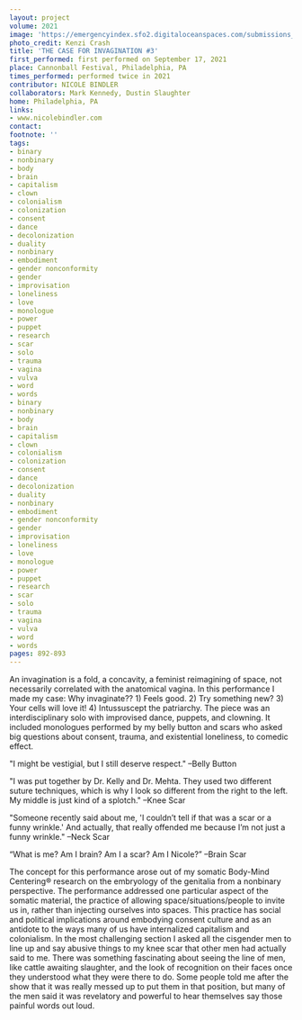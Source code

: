 ```yaml
---
layout: project
volume: 2021
image: 'https://emergencyindex.sfo2.digitaloceanspaces.com/submissions_2021/images/1663282420981_Nicole_Bindler_by_Kenzie_Green3.jpg  '
photo_credit: Kenzi Crash
title: 'THE CASE FOR INVAGINATION #3'
first_performed: first performed on September 17, 2021
place: Cannonball Festival, Philadelphia, PA
times_performed: performed twice in 2021
contributor: NICOLE BINDLER
collaborators: Mark Kennedy, Dustin Slaughter
home: Philadelphia, PA
links:
- www.nicolebindler.com
contact:
footnote: ''
tags:
- binary
- nonbinary
- body
- brain
- capitalism
- clown
- colonialism
- colonization
- consent
- dance
- decolonization
- duality
- nonbinary
- embodiment
- gender nonconformity
- gender
- improvisation
- loneliness
- love
- monologue
- power
- puppet
- research
- scar
- solo
- trauma
- vagina
- vulva
- word
- words
- binary
- nonbinary
- body
- brain
- capitalism
- clown
- colonialism
- colonization
- consent
- dance
- decolonization
- duality
- nonbinary
- embodiment
- gender nonconformity
- gender
- improvisation
- loneliness
- love
- monologue
- power
- puppet
- research
- scar
- solo
- trauma
- vagina
- vulva
- word
- words
pages: 892-893
---
```


An invagination is a fold, a concavity, a feminist reimagining of space, not necessarily correlated with the anatomical vagina. In this performance I made my case: Why invaginate?? 1) Feels good. 2) Try something new? 3) Your cells will love it! 4) Intussuscept the patriarchy. The piece was an interdisciplinary solo with improvised dance, puppets, and clowning. It included monologues performed by my belly button and scars who asked big questions about consent, trauma, and existential loneliness, to comedic effect. 

"I might be vestigial, but I still deserve respect." –Belly Button

"I was put together by Dr. Kelly and Dr. Mehta. They used two different suture techniques, which is why I look so different from the right to the left. My middle is just kind of a splotch." –Knee Scar

"Someone recently said about me, 'I couldn’t tell if that was a scar or a funny wrinkle.' And actually, that really offended me because I’m not just a funny wrinkle." –Neck Scar

“What is me? Am I brain? Am I a scar? Am I Nicole?” –Brain Scar

The concept for this performance arose out of my somatic Body-Mind Centering® research on the embryology of the genitalia from a nonbinary perspective. The performance addressed one particular aspect of the somatic material, the practice of allowing space/situations/people to invite us in, rather than injecting ourselves into spaces. This practice has social and political implications around embodying consent culture and as an antidote to the ways many of us have internalized capitalism and colonialism. In the most challenging section I asked all the cisgender men to line up and say abusive things to my knee scar that other men had actually said to me. There was something fascinating about seeing the line of men, like cattle awaiting slaughter, and the look of recognition on their faces once they understood what they were there to do. Some people told me after the show that it was really messed up to put them in that position, but many of the men said it was revelatory and powerful to hear themselves say those painful words out loud. 